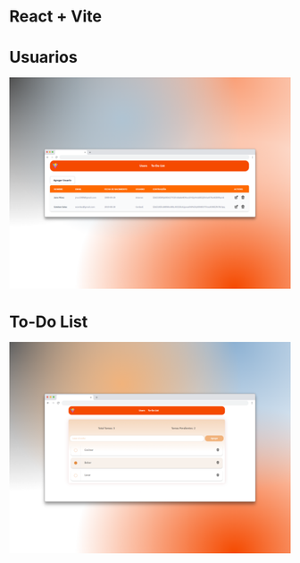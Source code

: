 # React + Vite

# Usuarios

![Image text](https://github.com/jperez-89/formulario-react/blob/master/public/users.png)

# To-Do List

![Image text](https://github.com/jperez-89/formulario-react/blob/master/public/todos.png)
